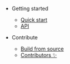 - Getting started
  
  - [Quick start](/)
  - [API](api.md)
- Contribute
  
  - [Build from source](contribute/building-from-source.md)
  - [Contributors ✨](contribute/contributors.md)

